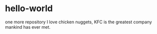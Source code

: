 # hello-world
one more repository
I love chicken nuggets, KFC is the greatest company mankind has ever met.
